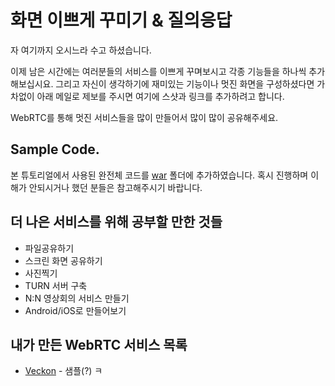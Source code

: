 # 화면 이쁘게 꾸미기 & 질의응답

자 여기까지 오시느라 수고 하셨습니다.

이제 남은 시간에는 여러분들의 서비스를 이쁘게 꾸며보시고 각종 기능들을 하나씩 추가해보십시요.
그리고 자신이 생각하기에 재미있는 기능이나 멋진 화면을 구성하셨다면 가차없이 아래 메일로 제보를 주시면
여기에 스샷과 링크를 추가하려고 합니다.

WebRTC를 통해 멋진 서비스들을 많이 만들어서 많이 많이 공유해주세요.

## Sample Code.
본 튜토리얼에서 사용된 완전체 코드를 [war](/war) 폴더에 추가하였습니다.
혹시 진행하며 이해가 안되시거나 했던 분들은 참고해주시기 바랍니다.


## 더 나은 서비스를 위해 공부할 만한 것들

- 파일공유하기
- 스크린 화면 공유하기
- 사진찍기
- TURN 서버 구축
- N:N 영상회의 서비스 만들기
- Android/iOS로 만들어보기


## 내가 만든 WebRTC 서비스 목록

- [Veckon](http://veckon.com) - 샘플(?) ㅋ
